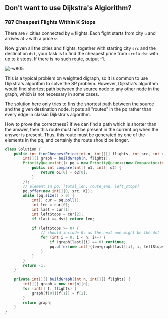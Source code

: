 ## Don't want to use Dijkstra's Algiorithm?

### 787 Cheapest Flights Within K Stops

There are `n` cities connected by `m` flights. Each fight starts from city `u` and arrives at `v` with a price `w`.

Now given all the cities and flights, together with starting city `src` and the destination `dst`, your task is to find the cheapest price from `src` to `dst` with up to `k` stops. If there is no such route, output -1.

![-w805](media/15567659135504/15668387788406.jpg)

This is a typical problem on weighted digraph, so it is common to use Dijkstra's algorithm to solve the SP problem. However, Dijkstra's algorithm would find shortest path between the source node to any other node in the graph, which is not necessary in some cases.

The solution here only tries to fins the shortest path between the source and the given destination node. It puts all "routes" in the pq rather than every edge in classic Dijkstra's algorithm.

How to prove the correctness? If we can find a path which is shorter than the answer, then this route must not be present in the current pq when the answer is present. Thus, this route must be generated by one of the elements in the pq, and certainly the route should be longer.

```java
class Solution {
    public int findCheapestPrice(int n, int[][] flights, int src, int dst, int K) {
        int[][] graph = buildGraph(n, flights);
        PriorityQueue<int[]> pq = new PriorityQueue<>(new Comparator<int[]>(){
            public int compare(int[] o1, int[] o2) {
                return o1[0] - o2[0];
            }
        });
        // element in pq: [total_len, route_end, left_stops]
        pq.offer(new int[]{0, src, K});
        while (pq.size() > 0) {
            int[] cur = pq.poll();
            int len = cur[0];
            int last = cur[1];
            int leftStops = cur[2];
            if (last == dst) return len;
            
            if (leftStops >= 0) {
                // should include 0: as the next one might be the dst
                for (int i = 0; i < n; i++) {
                    if (graph[last][i] == 0) continue;
                    pq.offer(new int[]{len+graph[last][i], i, leftStops - 1});
                }
            }
        }
        return -1;
    }
    
    private int[][] buildGraph(int n, int[][] flights) {
        int[][] graph = new int[n][n];
        for (int[] f: flights) {
            graph[f[0]][f[1]] = f[2];
        }
        return graph;
    }
}
```
